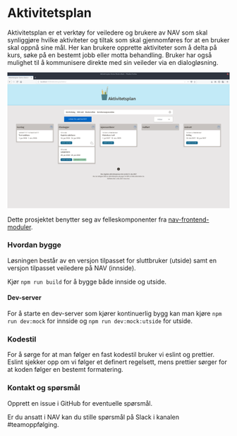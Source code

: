 # Aktivitetsplan

Aktivitetsplan er et verktøy for veiledere og brukere av NAV som skal synliggjøre hvilke aktiviteter og tiltak som skal
gjennomføres for at en bruker skal oppnå sine mål. Her kan brukere opprette aktiviteter som å delta på kurs, søke 
på en bestemt jobb eller motta behandling. Bruker har også mulighet til å kommunisere direkte med sin veileder via en dialogløsning.  

![aktivitetsplan forside](/screenshots/forside.png)

Dette prosjektet benytter seg av felleskomponenter fra [nav-frontend-moduler](https://github.com/navikt/nav-frontend-moduler).

### Hvordan bygge

Løsningen består av en versjon tilpasset for sluttbruker (utside) samt en versjon tilpasset veiledere på NAV (innside).

Kjør `npm run build` for å bygge både innside og utside.

#### Dev-server

For å starte en dev-server som kjører kontinuerlig bygg kan man kjøre `npm run dev:mock` for innside og 
`npm run dev:mock:utside` for utside.

### Kodestil

For å sørge for at man følger en fast kodestil bruker vi eslint og prettier. Eslint
sjekker opp om vi følger et definert regelsett, mens prettier sørger for at koden
følger en bestemt formatering.

### Kontakt og spørsmål

Opprett en issue i GitHub for eventuelle spørsmål.

Er du ansatt i NAV kan du stille spørsmål på Slack i kanalen #teamoppfølging.
